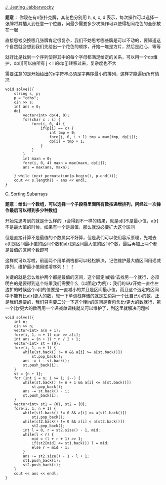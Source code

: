 [J. Jesting Jabberwocky](https://codeforces.com/gym/104059/problem/J)

**题意：** 你现在有n张扑克牌，其花色分别用 h, s, c, d 表示，每次操作可以选择一张牌将其插入到任意一个位置，问最少需要多少次操作可以使得相同花色的全部放在一起

直接思考交换哪几张牌肯定很复杂，我们不妨思考哪些牌是可以不动的，要知道这个自然就会想到我们先给出一个花色的顺序，开始一堆是方片，然后是红心，等等

就好比是找到一个序列使得其中的每个字母都满足给定的关系，可以用一个dp维护，dp[i]可以由所有 j < i 的dp[j]转移过来，复杂度也不大

需要注意的是开始给出的p字符串必须是字典序最小的排列，这样才能遍历所有情况

```cpp[]
void solve(){
    string s, p;
    p = "cdhs";
    cin >> s;
    int ans = 0;
    do{
        vector<int> dp(4, 0);
        for(char c : s) {
            fore(i, 0, 4) {
                if(p[i] == c) {
                    int tmp = 0;
                    fore(j, 0, i + 1) tmp = max(tmp, dp[j]);
                    dp[i] = tmp + 1;
                }
            }
        }
        int maxn = 0;
        fore(i, 0, 4) maxn = max(maxn, dp[i]);
        ans = max(ans, maxn);

    } while (next_permutation(p.begin(), p.end()));
    cout << s.length() - ans << endl;
}
```

[C. Sorting Subarrays](https://codeforces.com/gym/104182/problem/C)

**题意：给出一个数组，可以选择一个子段将里面所有数按递增排列，问经过一次操作最后可以得到多少种数组**

开始先思考到的就是什么样的l, r会得到不一样的结果，就是a[l]不是最小值，a[r]不是最大值的时候，如果有一个是最值，那么就没必要扩大这个区间

但是直接计算不是最值的个数属实不好算，但是我们可以使用容斥原理，先减去a[l]是区间最小值的区间个数和a[r]是区间最大值的区间个数，最后再加上两个都是最值的区间个数即可

这样就可以写啦，前面两个用单调栈都可以轻松解决，记住维护最大值区间用递减序列，维护最小值用递增序列！！！

关键的就是怎么维护两个都是最值的区间，这个固定l或者r去找另一个就行，必须明白的是要得到这个结果我们需要什么（以固定r为例）：我们的l从r开始一直往左边扩的时候这个a[l]的值要是一直减小的并且是区间最小值，而且这个选定的区间中不能有比a[r]更大的数，想一下单调栈存储的就是左边第一个比自己小的数，正是我们想要的，我们只需要二分一下这个l到r的区间是否包含比r更大的数就行，第一个比r更大的数再用一个递减单调栈就又可以维护了，到这里就解决问题啦

```cpp[]
void solve(){
    int n;
    cin >> n;
    vector<int> a(n + 1);
    fore(i, 1, n + 1) cin >> a[i];
    int ans = (n + 1) * n / 2 + 1;
    vector<int> st = {0};
    fore(i, 1, n + 1) {
        while(st.back() != 0 && a[i] >= a[st.back()])
            st.pop_back();
        ans -= i - st.back();
        st.push_back(i);
    }
    st = {n + 1};
    for (int i = n; i >= 1; i--) {
        while(st.back() != n + 1 && a[i] <= a[st.back()])
            st.pop_back();
        ans -= st.back() - i;
        st.push_back(i);
    }
    vector<int> st1 = {0}, st2 = {0};
    fore(i, 1, n + 1) {
        while(st1.back() != 0 && a[i] >= a[st1.back()])
            st1.pop_back();
        while(st2.back() != 0 && a[i] < a[st2.back()])
            st2.pop_back();
        int l = 0, r = st2.size() - 1, mid;
        while(l < r) {
            mid = (l + r + 1) >> 1;
            if(st2[mid] <= st1.back()) l = mid;
            else r = mid - 1;
        }
        ans += st2.size() - 1 - l + 1;
        st1.push_back(i);
        st2.push_back(i);
    }
    cout << ans << endl;
}
```



















